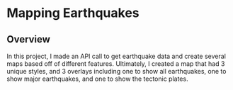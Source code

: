 # Mapping Earthquakes

## Overview
In this project, I made an API call to get earthquake data and create several maps based off of different features. Ultimately, I created a map that had 3 unique styles, and 3 overlays including one to show all earthquakes, one to show major earthquakes, and one to show the tectonic plates. 
